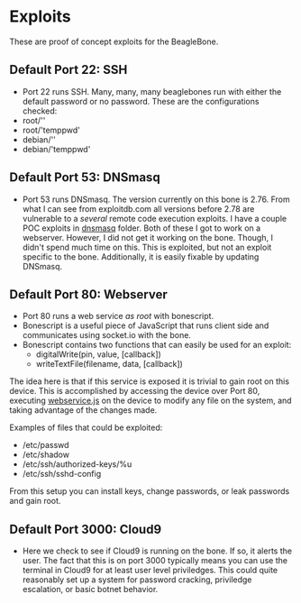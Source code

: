# Exploits
These are proof of concept exploits for the BeagleBone.

## Default Port 22: SSH
- Port 22 runs SSH. Many, many, many beaglebones run with either the default password or no password.
These are the configurations checked:
- root/''
- root/'temppwd'
- debian/''
- debian/'temppwd'

## Default Port 53: DNSmasq
- Port 53 runs DNSmasq. The version currently on this bone is 2.76. From what I can see from exploitdb.com all versions before 2.78 are vulnerable to a *several* remote code execution exploits. I have a couple POC exploits in [dnsmasq](dnsmasq) folder. Both of these I got to work on a webserver. However, I did not get it working on the bone. Though, I didn't spend much time on this. This is exploited, but not an exploit specific to the bone. Additionally, it is easily fixable by updating DNSmasq.


## Default Port 80: Webserver
- Port 80 runs a web service *as root* with bonescript.
- Bonescript is a useful piece of JavaScript that runs client side and communicates using socket.io with the bone.
- Bonescript contains two functions that can easily be used for an exploit:
	- digitalWrite(pin, value, [callback])
	- writeTextFile(filename, data, [callback])

The idea here is that if this service is exposed it is trivial to gain root on this device. This is accomplished by accessing the device over Port 80, executing [webservice.js](webservice.js) on the device to modify any file on the system, and taking advantage of the changes made.

Examples of files that could be exploited:
- /etc/passwd
- /etc/shadow
- /etc/ssh/authorized-keys/%u
- /etc/ssh/sshd-config

From this setup you can install keys, change passwords, or leak passwords and gain root.

## Default Port 3000: Cloud9
- Here we check to see if Cloud9 is running on the bone. If so, it alerts the user. The fact that this is on port 3000 typically means you can use the terminal in Cloud9 for at least user level priviledges. This could quite reasonably set up a system for password cracking, priviledge escalation, or basic botnet behavior.